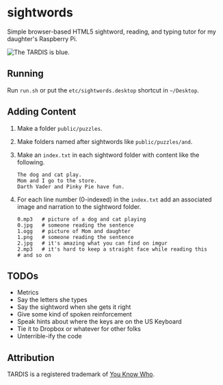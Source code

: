 # sightwords

Simple browser-based HTML5 sightword, reading, and typing tutor for my daughter's Raspberry Pi.

![The TARDIS is blue.](http://i.imgur.com/xSQWN5p.png)

## Running

Run `run.sh` or put the `etc/sightwords.desktop` shortcut in `~/Desktop`.

## Adding Content

1. Make a folder `public/puzzles`.
2. Make folders named after sightwords like `public/puzzles/and`.
3. Make an `index.txt` in each sightword folder with content like the following.

    ```
    The dog and cat play.
    Mom and I go to the store.
    Darth Vader and Pinky Pie have fun.
    ```

4. For each line number (0-indexed) in the `index.txt` add an associated image and narration to the sightword folder.

    ```
    0.mp3   # picture of a dog and cat playing
    0.jpg   # someone reading the sentence
    1.ogg   # picture of Mom and daughter
    1.png   # someone reading the sentence
    2.jpg   # it's amazing what you can find on imgur
    2.mp3   # it's hard to keep a straight face while reading this
    # and so on
    ```

## TODOs

* Metrics
* Say the letters she types
* Say the sightword when she gets it right
* Give some kind of spoken reinforcement
* Speak hints about where the keys are on the US Keyboard
* Tie it to Dropbox or whatever for other folks
* Unterrible-ify the code

## Attribution

TARDIS is a registered trademark of [You Know Who](http://www.bbc.co.uk/programmes/b006q2x0).
